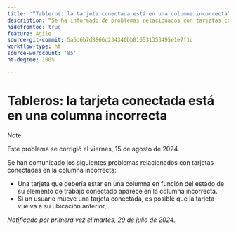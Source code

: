 ```yaml
---
title: '“Tableros: la tarjeta conectada está en una columna incorrecta”'
description: “Se ha informado de problemas relacionados con tarjetas conectadas en la columna incorrecta”.
hidefromtoc: true
feature: Agile
source-git-commit: 5a6d6b7d8866d234340bb816531353495e1e7f1c
workflow-type: ht
source-wordcount: '85'
ht-degree: 100%

---
```



# Tableros: la tarjeta conectada está en una columna incorrecta

>[!NOTE]
>
>Este problema se corrigió el viernes, 15 de agosto de 2024.

Se han comunicado los siguientes problemas relacionados con tarjetas conectadas en la columna incorrecta:

* Una tarjeta que debería estar en una columna en función del estado de su elemento de trabajo conectado aparece en la columna incorrecta.
* Si un usuario mueve una tarjeta conectada, es posible que la tarjeta vuelva a su ubicación anterior,

_Notificado por primera vez el martes, 29 de julio de 2024._
